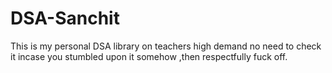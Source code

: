 # DSA-Sanchit
This  is  my personal DSA library on teachers high demand no need to check it incase you stumbled upon it somehow ,then respectfully fuck off.
